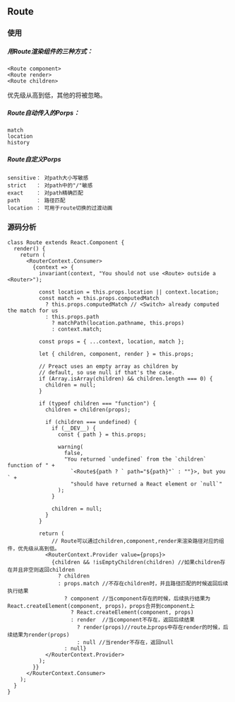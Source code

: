 ## Route ##
### 使用 ###

##### 用Route渲染组件的三种方式： #####

	<Route component>
	<Route render>
	<Route children>

优先级从高到低，其他的将被忽略。

##### Route自动传入的Porps： #####

	match
	location
	history

##### Route自定义Porps #####

	sensitive： 对path大小写敏感
	strict   ： 对path中的"/"敏感
	exact    ： 对path精确匹配
    path     ： 路径匹配
    location ： 可用于route切换的过渡动画

### 源码分析 ###

	class Route extends React.Component {
	  render() {
	    return (
	      <RouterContext.Consumer>
	        {context => {
	          invariant(context, "You should not use <Route> outside a <Router>");
	
	          const location = this.props.location || context.location;
	          const match = this.props.computedMatch
	            ? this.props.computedMatch // <Switch> already computed the match for us
	            : this.props.path
	              ? matchPath(location.pathname, this.props)
	              : context.match;
	
	          const props = { ...context, location, match };
	
	          let { children, component, render } = this.props;
	
	          // Preact uses an empty array as children by
	          // default, so use null if that's the case.
	          if (Array.isArray(children) && children.length === 0) {
	            children = null;
	          }
	
	          if (typeof children === "function") {
	            children = children(props);
	
	            if (children === undefined) {
	              if (__DEV__) {
	                const { path } = this.props;
	
	                warning(
	                  false,
	                  "You returned `undefined` from the `children` function of " +
	                    `<Route${path ? ` path="${path}"` : ""}>, but you ` +
	                    "should have returned a React element or `null`"
	                );
	              }
	
	              children = null;
	            }
	          }
	
	          return (
	              // Route可以通过children,component,render来渲染路径对应的组件，优先级从高到低。
	            <RouterContext.Provider value={props}>
	              {children && !isEmptyChildren(children) //如果children存在并且非空则返回children
	                ? children
	                : props.match //不存在children时，并且路径匹配的时候返回后续执行结果
	                  ? component //当component存在的时候，后续执行结果为React.createElement(component, props)，props合并到component上
	                    ? React.createElement(component, props)
	                    : render  //当component不存在，返回后续结果
	                      ? render(props)//route上props中存在render的时候，后续结果为render(props)
	                      : null //当render不存在，返回null
	                  : null}
	            </RouterContext.Provider>
	          );
	        }}
	      </RouterContext.Consumer>
	    );
	  }
	}